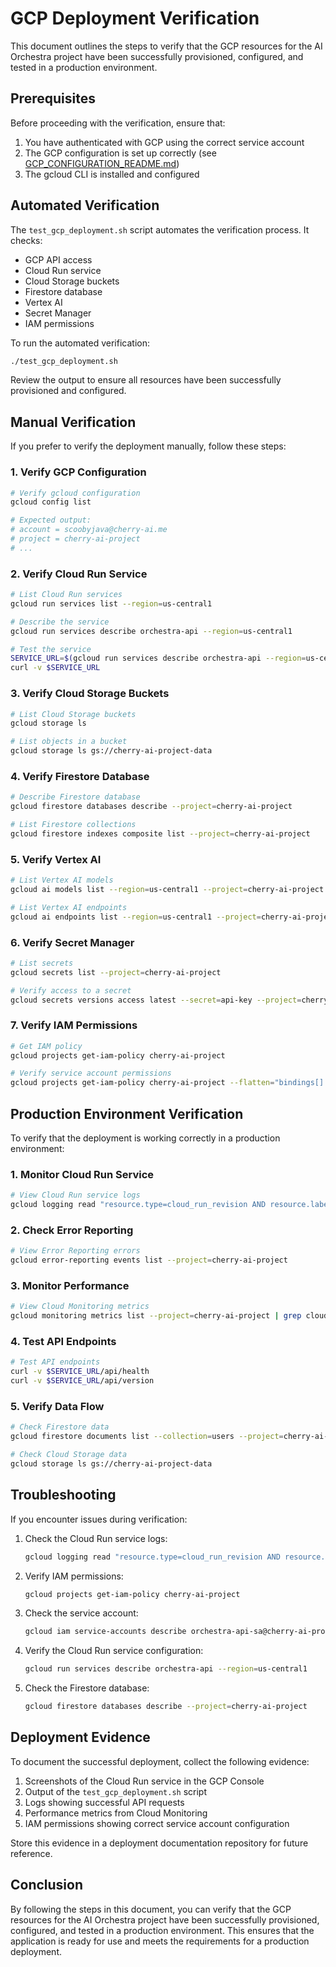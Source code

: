 # GCP Deployment Verification

This document outlines the steps to verify that the GCP resources for the AI Orchestra project have been successfully provisioned, configured, and tested in a production environment.

## Prerequisites

Before proceeding with the verification, ensure that:

1. You have authenticated with GCP using the correct service account
2. The GCP configuration is set up correctly (see [GCP_CONFIGURATION_README.md](GCP_CONFIGURATION_README.md))
3. The gcloud CLI is installed and configured

## Automated Verification

The `test_gcp_deployment.sh` script automates the verification process. It checks:

- GCP API access
- Cloud Run service
- Cloud Storage buckets
- Firestore database
- Vertex AI
- Secret Manager
- IAM permissions

To run the automated verification:

```bash
./test_gcp_deployment.sh
```

Review the output to ensure all resources have been successfully provisioned and configured.

## Manual Verification

If you prefer to verify the deployment manually, follow these steps:

### 1. Verify GCP Configuration

```bash
# Verify gcloud configuration
gcloud config list

# Expected output:
# account = scoobyjava@cherry-ai.me
# project = cherry-ai-project
# ...
```

### 2. Verify Cloud Run Service

```bash
# List Cloud Run services
gcloud run services list --region=us-central1

# Describe the service
gcloud run services describe orchestra-api --region=us-central1

# Test the service
SERVICE_URL=$(gcloud run services describe orchestra-api --region=us-central1 --format="value(status.url)")
curl -v $SERVICE_URL
```

### 3. Verify Cloud Storage Buckets

```bash
# List Cloud Storage buckets
gcloud storage ls

# List objects in a bucket
gcloud storage ls gs://cherry-ai-project-data
```

### 4. Verify Firestore Database

```bash
# Describe Firestore database
gcloud firestore databases describe --project=cherry-ai-project

# List Firestore collections
gcloud firestore indexes composite list --project=cherry-ai-project
```

### 5. Verify Vertex AI

```bash
# List Vertex AI models
gcloud ai models list --region=us-central1 --project=cherry-ai-project

# List Vertex AI endpoints
gcloud ai endpoints list --region=us-central1 --project=cherry-ai-project
```

### 6. Verify Secret Manager

```bash
# List secrets
gcloud secrets list --project=cherry-ai-project

# Verify access to a secret
gcloud secrets versions access latest --secret=api-key --project=cherry-ai-project
```

### 7. Verify IAM Permissions

```bash
# Get IAM policy
gcloud projects get-iam-policy cherry-ai-project

# Verify service account permissions
gcloud projects get-iam-policy cherry-ai-project --flatten="bindings[].members" --filter="bindings.members:serviceAccount:orchestra-api-sa@cherry-ai-project.iam.gserviceaccount.com"
```

## Production Environment Verification

To verify that the deployment is working correctly in a production environment:

### 1. Monitor Cloud Run Service

```bash
# View Cloud Run service logs
gcloud logging read "resource.type=cloud_run_revision AND resource.labels.service_name=orchestra-api" --project=cherry-ai-project --limit=10
```

### 2. Check Error Reporting

```bash
# View Error Reporting errors
gcloud error-reporting events list --project=cherry-ai-project
```

### 3. Monitor Performance

```bash
# View Cloud Monitoring metrics
gcloud monitoring metrics list --project=cherry-ai-project | grep cloud_run
```

### 4. Test API Endpoints

```bash
# Test API endpoints
curl -v $SERVICE_URL/api/health
curl -v $SERVICE_URL/api/version
```

### 5. Verify Data Flow

```bash
# Check Firestore data
gcloud firestore documents list --collection=users --project=cherry-ai-project

# Check Cloud Storage data
gcloud storage ls gs://cherry-ai-project-data
```

## Troubleshooting

If you encounter issues during verification:

1. Check the Cloud Run service logs:
   ```bash
   gcloud logging read "resource.type=cloud_run_revision AND resource.labels.service_name=orchestra-api" --project=cherry-ai-project --limit=10
   ```

2. Verify IAM permissions:
   ```bash
   gcloud projects get-iam-policy cherry-ai-project
   ```

3. Check the service account:
   ```bash
   gcloud iam service-accounts describe orchestra-api-sa@cherry-ai-project.iam.gserviceaccount.com
   ```

4. Verify the Cloud Run service configuration:
   ```bash
   gcloud run services describe orchestra-api --region=us-central1
   ```

5. Check the Firestore database:
   ```bash
   gcloud firestore databases describe --project=cherry-ai-project
   ```

## Deployment Evidence

To document the successful deployment, collect the following evidence:

1. Screenshots of the Cloud Run service in the GCP Console
2. Output of the `test_gcp_deployment.sh` script
3. Logs showing successful API requests
4. Performance metrics from Cloud Monitoring
5. IAM permissions showing correct service account configuration

Store this evidence in a deployment documentation repository for future reference.

## Conclusion

By following the steps in this document, you can verify that the GCP resources for the AI Orchestra project have been successfully provisioned, configured, and tested in a production environment. This ensures that the application is ready for use and meets the requirements for a production deployment.